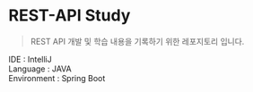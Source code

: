 # REST-API Study
> REST API 개발 및 학습 내용을 기록하기 위한 레포지토리 입니다.

IDE : IntelliJ <br>
Language : JAVA <br>
Environment : Spring Boot <br>


